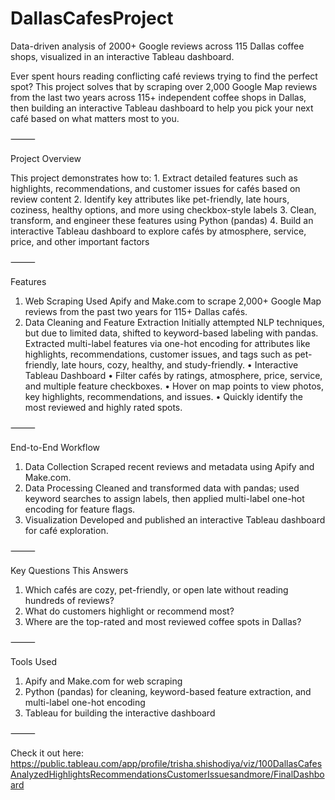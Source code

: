 # DallasCafesProject
Data-driven analysis of 2000+ Google reviews across 115 Dallas coffee shops, visualized in an interactive Tableau dashboard.

Ever spent hours reading conflicting café reviews trying to find the perfect spot?
This project solves that by scraping over 2,000 Google Map reviews from the last two years across 115+ independent coffee shops in Dallas, then building an interactive Tableau dashboard to help you pick your next café based on what matters most to you.

⸻

Project Overview

This project demonstrates how to:
	1. Extract detailed features such as highlights, recommendations, and customer issues for cafés based on review content
	2. Identify key attributes like pet-friendly, late hours, coziness, healthy options, and more using checkbox-style labels
	3. Clean, transform, and engineer these features using Python (pandas)
	4. Build an interactive Tableau dashboard to explore cafés by atmosphere, service, price, and other important factors

⸻

Features

1. Web Scraping
Used Apify and Make.com to scrape 2,000+ Google Map reviews from the past two years for 115+ Dallas cafés.
2. Data Cleaning and Feature Extraction
Initially attempted NLP techniques, but due to limited data, shifted to keyword-based labeling with pandas.
Extracted multi-label features via one-hot encoding for attributes like highlights, recommendations, customer issues, and tags such as pet-friendly, late hours, cozy, healthy, and study-friendly.
	•	Interactive Tableau Dashboard
	•	Filter cafés by ratings, atmosphere, price, service, and multiple feature checkboxes.
	•	Hover on map points to view photos, key highlights, recommendations, and issues.
	•	Quickly identify the most reviewed and highly rated spots.

⸻

End-to-End Workflow

1. Data Collection
Scraped recent reviews and metadata using Apify and Make.com.
2.	Data Processing
Cleaned and transformed data with pandas; used keyword searches to assign labels, then applied multi-label one-hot encoding for feature flags.
3.	Visualization
Developed and published an interactive Tableau dashboard for café exploration.

⸻

Key Questions This Answers

1.	Which cafés are cozy, pet-friendly, or open late without reading hundreds of reviews?
2.	What do customers highlight or recommend most?
3.	Where are the top-rated and most reviewed coffee spots in Dallas?

⸻

Tools Used

1.	Apify and Make.com for web scraping
2.	Python (pandas) for cleaning, keyword-based feature extraction, and multi-label one-hot encoding
3.	Tableau for building the interactive dashboard

⸻

Check it out here:
https://public.tableau.com/app/profile/trisha.shishodiya/viz/100DallasCafesAnalyzedHighlightsRecommendationsCustomerIssuesandmore/FinalDashboard
